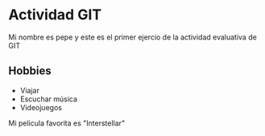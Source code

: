 # Actividad GIT

Mi nombre es pepe y este es el primer ejercio de la actividad evaluativa de GIT

## Hobbies

- Viajar
- Escuchar música
- Videojuegos

Mi pelicula favorita es "Interstellar"